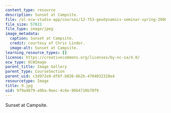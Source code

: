 ```yaml
---
content_type: resource
description: Sunset at Campsite.
file: /ol-ocw-studio-app/courses/12-753-geodynamics-seminar-spring-2006/9f9a4879a9ba9eec4c6e90b4710b70f9_9.jpg
file_size: 57821
file_type: image/jpeg
image_metadata:
  caption: Sunset at Campsite.
  credit: courtesy of Chris Linder.
  image-alt: Sunset at Campsite.
learning_resource_types: []
license: https://creativecommons.org/licenses/by-nc-sa/4.0/
ocw_type: OCWImage
parent_title: Image Gallery
parent_type: CourseSection
parent_uid: c3d972e9-df6f-b026-6b2b-4704032328e4
resourcetype: Image
title: 9.jpg
uid: 9f9a4879-a9ba-9eec-4c6e-90b4710b70f9
---
```

Sunset at Campsite.